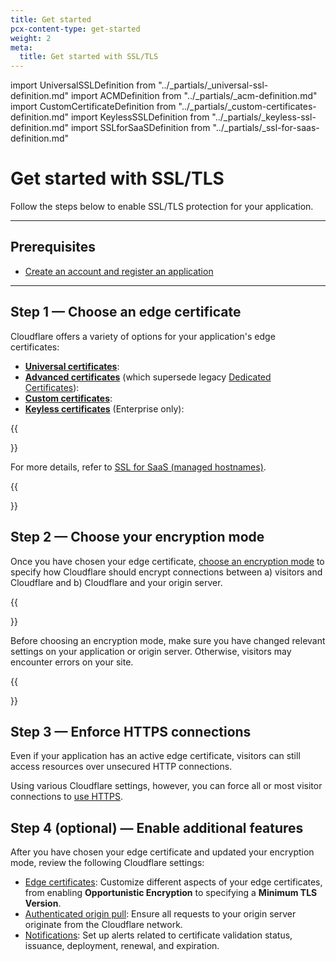 ```yaml
---
title: Get started
pcx-content-type: get-started
weight: 2
meta:
  title: Get started with SSL/TLS
---
```


import UniversalSSLDefinition from "../\_partials/\_universal-ssl-definition.md"
import ACMDefinition from "../\_partials/\_acm-definition.md"
import CustomCertificateDefinition from "../\_partials/\_custom-certificates-definition.md"
import KeylessSSLDefinition from "../\_partials/\_keyless-ssl-definition.md"
import SSLforSaaSDefinition from "../\_partials/\_ssl-for-saas-definition.md"

# Get started with SSL/TLS

Follow the steps below to enable SSL/TLS protection for your application.

***

## Prerequisites

*   [Create an account and register an application](https://support.cloudflare.com/hc/articles/360059655691)

***

## Step 1 — Choose an edge certificate

Cloudflare offers a variety of options for your application's edge certificates:

*   [**Universal certificates**](/ssl/edge-certificates/universal-ssl/): <UniversalSSLDefinition/>
*   [**Advanced certificates**](/ssl/edge-certificates/advanced-certificate-manager/) (which supersede legacy [Dedicated Certificates](https://support.cloudflare.com/hc/articles/228009108)): <ACMDefinition/>
*   [**Custom certificates**](/ssl/edge-certificates/custom-certificates/): <CustomCertificateDefinition/>
*   [**Keyless certificates**](/ssl/keyless-ssl/) (Enterprise only): <KeylessSSLDefinition/>

{{<Aside type="note" header="Note:">}}

<SSLforSaaSDefinition/>

For more details, refer to [SSL for SaaS (managed hostnames)](/ssl/ssl-for-saas/).

{{</Aside>}}

## Step 2 — Choose your encryption mode

Once you have chosen your edge certificate, [choose an encryption mode](/ssl/origin-configuration/ssl-modes/) to specify how Cloudflare should encrypt connections between a) visitors and Cloudflare and b) Cloudflare and your origin server.

{{<Aside type="warning" header="Warning:">}}

Before choosing an encryption mode, make sure you have changed relevant settings on your application or origin server. Otherwise, visitors may encounter errors on your site.

{{</Aside>}}

## Step 3 — Enforce HTTPS connections

Even if your application has an active edge certificate, visitors can still access resources over unsecured HTTP connections.

Using various Cloudflare settings, however, you can force all or most visitor connections to [use HTTPS](/ssl/edge-certificates/encrypt-visitor-traffic/).

## Step 4 (optional) — Enable additional features

After you have chosen your edge certificate and updated your encryption mode, review the following Cloudflare settings:

*   [Edge certificates](/ssl/edge-certificates/additional-options/): Customize different aspects of your edge certificates, from enabling **Opportunistic Encryption** to specifying a **Minimum TLS Version**.
*   [Authenticated origin pull](/ssl/origin-configuration/authenticated-origin-pull/): Ensure all requests to your origin server originate from the Cloudflare network.
*   [Notifications](/ssl/notifications/): Set up alerts related to certificate validation status, issuance, deployment, renewal, and expiration.
